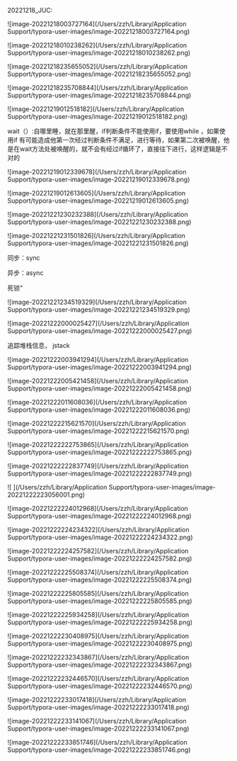 20221218_JUC:



![image-20221218003727164](/Users/zzh/Library/Application Support/typora-user-images/image-20221218003727164.png)

![image-20221218010238262](/Users/zzh/Library/Application Support/typora-user-images/image-20221218010238262.png)

![image-20221218235655052](/Users/zzh/Library/Application Support/typora-user-images/image-20221218235655052.png)

![image-20221218235708844](/Users/zzh/Library/Application Support/typora-user-images/image-20221218235708844.png)



![image-20221219012518182](/Users/zzh/Library/Application Support/typora-user-images/image-20221219012518182.png)

wait（）:自哪里睡，就在那里醒，if判断条件不能使用if，要使用while ，如果使用if 有可能造成他第一次经过判断条件不满足，进行等待，如果第二次被唤醒，他是在wait方法处被唤醒的，就不会有经过if循环了，直接往下进行，这样逻辑是不对的

![image-20221219012339678](/Users/zzh/Library/Application Support/typora-user-images/image-20221219012339678.png)

![image-20221219012613605](/Users/zzh/Library/Application Support/typora-user-images/image-20221219012613605.png)

![image-20221221230232388](/Users/zzh/Library/Application Support/typora-user-images/image-20221221230232388.png)

![image-20221221231501826](/Users/zzh/Library/Application Support/typora-user-images/image-20221221231501826.png)

同步：sync

异步：async



 死锁“

![image-20221221234519329](/Users/zzh/Library/Application Support/typora-user-images/image-20221221234519329.png)

![image-20221222000025427](/Users/zzh/Library/Application Support/typora-user-images/image-20221222000025427.png)

追踪堆栈信息， jstack 

![image-20221222003941294](/Users/zzh/Library/Application Support/typora-user-images/image-20221222003941294.png)

![image-20221222005421458](/Users/zzh/Library/Application Support/typora-user-images/image-20221222005421458.png)

![image-20221222011608036](/Users/zzh/Library/Application Support/typora-user-images/image-20221222011608036.png)

![image-20221222215621570](/Users/zzh/Library/Application Support/typora-user-images/image-20221222215621570.png)

![image-20221222222753865](/Users/zzh/Library/Application Support/typora-user-images/image-20221222222753865.png)

![image-20221222222837749](/Users/zzh/Library/Application Support/typora-user-images/image-20221222222837749.png)

![ ](/Users/zzh/Library/Application Support/typora-user-images/image-20221222223056001.png)

![image-20221222224012968](/Users/zzh/Library/Application Support/typora-user-images/image-20221222224012968.png)

![image-20221222224234322](/Users/zzh/Library/Application Support/typora-user-images/image-20221222224234322.png)

![image-20221222224257582](/Users/zzh/Library/Application Support/typora-user-images/image-20221222224257582.png)

![image-20221222225508374](/Users/zzh/Library/Application Support/typora-user-images/image-20221222225508374.png)

![image-20221222225805585](/Users/zzh/Library/Application Support/typora-user-images/image-20221222225805585.png)

![image-20221222225934258](/Users/zzh/Library/Application Support/typora-user-images/image-20221222225934258.png)

![image-20221222230408975](/Users/zzh/Library/Application Support/typora-user-images/image-20221222230408975.png)

![image-20221222232343867](/Users/zzh/Library/Application Support/typora-user-images/image-20221222232343867.png)

![image-20221222232446570](/Users/zzh/Library/Application Support/typora-user-images/image-20221222232446570.png)

![image-20221222233017418](/Users/zzh/Library/Application Support/typora-user-images/image-20221222233017418.png)

![image-20221222233141067](/Users/zzh/Library/Application Support/typora-user-images/image-20221222233141067.png)

![image-20221222233851746](/Users/zzh/Library/Application Support/typora-user-images/image-20221222233851746.png)